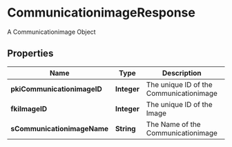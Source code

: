 

# CommunicationimageResponse

A Communicationimage Object

## Properties

| Name | Type | Description | Notes |
|------------ | ------------- | ------------- | -------------|
|**pkiCommunicationimageID** | **Integer** | The unique ID of the Communicationimage |  |
|**fkiImageID** | **Integer** | The unique ID of the Image |  |
|**sCommunicationimageName** | **String** | The Name of the Communicationimage |  [optional] |



